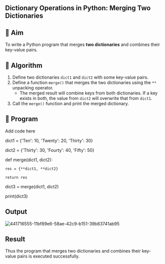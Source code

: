 ## Dictionary Operations in Python: Merging Two Dictionaries

## 🎯 Aim
To write a Python program that merges **two dictionaries** and combines their key-value pairs.

## 🧠 Algorithm
1. Define two dictionaries `dict1` and `dict2` with some key-value pairs.
2. Define a function `merge()` that merges the two dictionaries using the `**` unpacking operator.
   - The merged result will combine keys from both dictionaries. If a key exists in both, the value from `dict2` will overwrite that from `dict1`.
3. Call the `merge()` function and print the merged dictionary.

## 🧾 Program

Add code here

dict1 = {'Ten': 10, 'Twenty': 20, 'Thirty': 30}

dict2 = {'Thirty': 30, 'Fourty': 40, 'Fifty': 50}

def merge(dict1, dict2):

    res = {**dict1, **dict2}
    
    return res

dict3 = merge(dict1, dict2)

print(dict3)

## Output

![441716555-11bf89e6-58ae-42c9-b151-39b83741ab95](https://github.com/user-attachments/assets/d05ac171-5265-4eaa-a76b-a291f5011ac8)


## Result

Thus the program that merges two dictionaries and combines their key-value pairs is executed successfully.
